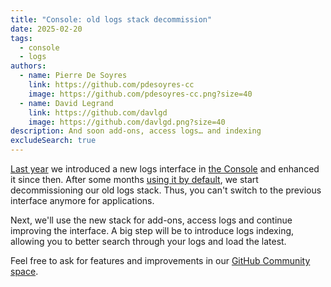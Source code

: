 ```yaml
---
title: "Console: old logs stack decommission"
date: 2025-02-20
tags:
  - console
  - logs
authors:
  - name: Pierre De Soyres
    link: https://github.com/pdesoyres-cc
    image: https://github.com/pdesoyres-cc.png?size=40
  - name: David Legrand
    link: https://github.com/davlgd
    image: https://github.com/davlgd.png?size=40
description: And soon add-ons, access logs… and indexing
excludeSearch: true
---
```


[Last year](/changelog/2024/07-17-new-logs-default/) we introduced a new logs interface in [the Console](https://console.clever-cloud.com) and enhanced it since then. After some months [using it by default](/changelog/2024/07-17-new-logs-default/), we start decommissioning our old logs stack. Thus, you can't switch to the previous interface anymore for applications.

Next, we'll use the new stack for add-ons, access logs and continue improving the interface. A big step will be to introduce logs indexing, allowing you to better search through your logs and load the latest.

Feel free to ask for features and improvements in our [GitHub Community space](https://github.com/CleverCloud/Community/discussions/categories/new-logs-interface).
